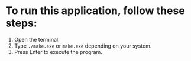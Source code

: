 # To run this application, follow these steps:

1. Open the terminal.
2. Type `./make.exe` or `make.exe` depending on your system.
3. Press Enter to execute the program.


<!-- 
Author: Nguyễn Bá An
Start date: 12/12/2023 
-->